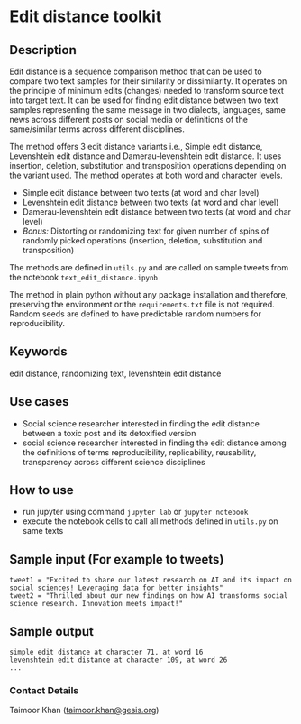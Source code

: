 # Edit distance toolkit 
## Description
Edit distance is a sequence comparison method that can be used to compare two text samples for their similarity or dissimilarity. It operates on the principle of minimum edits (changes) needed to transform source text into target text. It can be used for finding edit distance between two text samples representing the same message in two dialects, languages, same news across different posts on social media or definitions of the same/similar terms across different disciplines. 

The method offers 3 edit distance variants i.e., Simple edit distance, Levenshtein edit distance and Damerau-levenshtein edit distance. It uses insertion, deletion, substitution and transposition operations depending on the variant used. The method operates at both word and character levels.

- Simple edit distance between two texts (at word and char level)
- Levenshtein edit distance between two texts (at word and char level)
- Damerau-levenshtein edit distance between two texts (at word and char level)
- *Bonus:* Distorting or randomizing text for given number of spins of randomly picked operations (insertion, deletion, substitution and transposition)

The methods are defined in `utils.py` and are called on sample tweets from the notebook `text_edit_distance.ipynb`

The method in plain python without any package installation and therefore, preserving the environment or the `requirements.txt` file is not required. Random seeds are defined to have predictable random numbers for reproducibility.

## Keywords
edit distance, randomizing text, levenshtein edit distance

## Use cases
- Social science researcher interested in finding the edit distance between a toxic post and its detoxified version
- social science researcher interested in finding the edit distance among the definitions of terms reproducibility, replicability, reusability, transparency across different science disciplines


## How to use
- run jupyter using command `jupyter lab` or `jupyter notebook`
- execute the notebook cells to call all methods defined in `utils.py` on same texts

## Sample input (For example to tweets)

```
tweet1 = "Excited to share our latest research on AI and its impact on social sciences! Leveraging data for better insights"
tweet2 = "Thrilled about our new findings on how AI transforms social science research. Innovation meets impact!"
```

## Sample output

```
simple edit distance at character 71, at word 16
levenshtein edit distance at character 109, at word 26
...
```

### Contact Details
Taimoor Khan (taimoor.khan@gesis.org)
